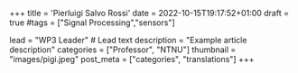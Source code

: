 +++
title = 'Pierluigi Salvo Rossi'
date = 2022-10-15T19:17:52+01:00
draft = true
#tags = ["Signal Processing","sensors"]

lead = "WP3 Leader" # Lead text
description =  "Example article description"
categories = ["Professor", "NTNU"]
thumbnail = "images/pigi.jpeg"
post_meta = ["categories", "translations"]
+++
